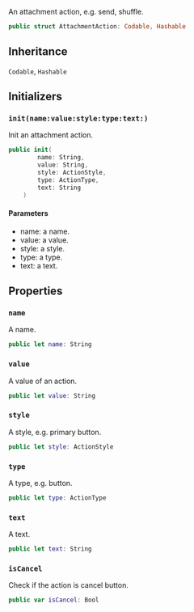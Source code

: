 
An attachment action, e.g. send, shuffle.

``` swift
public struct AttachmentAction: Codable, Hashable 
```

## Inheritance

`Codable`, `Hashable`

## Initializers

### `init(name:value:style:type:text:)`

Init an attachment action.

``` swift
public init(
        name: String,
        value: String,
        style: ActionStyle,
        type: ActionType,
        text: String
    ) 
```

#### Parameters

  - name: a name.
  - value: a value.
  - style: a style.
  - type: a type.
  - text: a text.

## Properties

### `name`

A name.

``` swift
public let name: String
```

### `value`

A value of an action.

``` swift
public let value: String
```

### `style`

A style, e.g. primary button.

``` swift
public let style: ActionStyle
```

### `type`

A type, e.g. button.

``` swift
public let type: ActionType
```

### `text`

A text.

``` swift
public let text: String
```

### `isCancel`

Check if the action is cancel button.

``` swift
public var isCancel: Bool 
```
